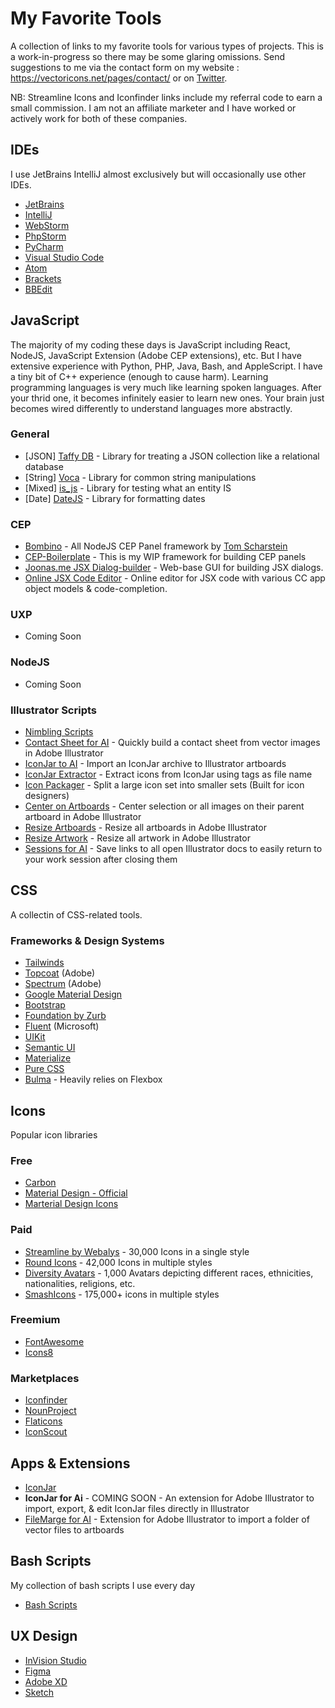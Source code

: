 # My Favorite Tools

A collection of links to my favorite tools for various types of projects. 
This is a work-in-progress so there may be some glaring omissions. 
Send suggestions to me via the contact form on my website : 
https://vectoricons.net/pages/contact/ or on [Twitter](https://twitter.com/iconifyit). 

NB: Streamline Icons and Iconfinder links include my referral code to earn a small commission. 
I am not an affiliate marketer and I have worked or actively work for both of these companies.

## IDEs

I use JetBrains IntelliJ almost exclusively but will occasionally use other IDEs.

* [JetBrains](https://www.jetbrains.com/)
* [IntelliJ](https://www.jetbrains.com/idea)
* [WebStorm](https://www.jetbrains.com/webstorm)
* [PhpStorm](https://www.jetbrains.com/phpstorm)
* [PyCharm](https://www.jetbrains.com/pycharm)
* [Visual Studio Code](https://code.visualstudio.com/)
* [Atom](https://atom.io/)
* [Brackets](http://brackets.io/)
* [BBEdit](https://www.barebones.com/products/bbedit)

## JavaScript

The majority of my coding these days is JavaScript including React, NodeJS, 
JavaScript Extension (Adobe CEP extensions), etc. But I have extensive experience with Python,
PHP, Java, Bash, and AppleScript. I have a tiny bit of C++ experience (enough to cause harm).
Learning programming languages is very much like learning spoken languages. After your thrid 
one, it becomes infinitely easier to learn new ones. Your brain just becomes wired differently 
to understand languages more abstractly.

### General

* [JSON]    [Taffy DB](https://taffydb.com) - Library for treating a JSON collection like a relational database
* [String]  [Voca](https://vocajs.com/) - Library for common string manipulations
* [Mixed]   [is_js](https://is.js.org/) - Library for testing what an entity IS
* [Date]    [DateJS](https://github.com/datejs/Datejs) - Library for formatting dates

### CEP

* [Bombino](https://github.com/Inventsable/bombino) - All NodeJS CEP Panel framework by [Tom Scharstein](https://github.com/Inventsable)
* [CEP-Boilerplate](https://github.com/iconifyit/cep-boilerplate) - This is my WIP framework for building CEP panels
* [Joonas.me JSX Dialog-builder](https://scriptui.joonas.me/) - Web-base GUI for building JSX dialogs.
* [Online JSX Code Editor](https://ovid-editor.web.app/) - Online editor for JSX code with various CC app object models & code-completion.

### UXP

* Coming Soon

### NodeJS

* Coming Soon

### Illustrator Scripts

* [Nimbling Scripts](https://github.com/nimbling/Nimbling_Scripts/blob/master/README.md#alignment-scripts)
* [Contact Sheet for AI](https://github.com/iconifyit/contact-sheet) - Quickly build a contact sheet from vector images in Adobe Illustrator
* [IconJar to AI](https://github.com/iconifyit/iconjar-to-ai) - Import an IconJar archive to Illustrator artboards
* [IconJar Extractor](https://github.com/iconifyit/iconjar-extractor) - Extract icons from IconJar using tags as file name
* [Icon Packager](https://github.com/iconifyit/icon-packager) - Split a large icon set into smaller sets (Built for icon designers)
* [Center on Artboards](https://github.com/iconifyit/center-on-artboards) - Center selection or all images on their parent artboard in Adobe Illustrator
* [Resize Artboards](https://github.com/iconifyit/resize-artboards) - Resize all artboards in Adobe Illustrator
* [Resize Artwork](https://github.com/iconifyit/ai-resize-artwork) - Resize all artwork in Adobe Illustrator
* [Sessions for AI](https://github.com/iconifyit/ai-sessions) - Save links to all open Illustrator docs to easily return to your work session after closing them

## CSS

A collectin of CSS-related tools.

### Frameworks & Design Systems

* [Tailwinds](https://tailwindcss.com/)
* [Topcoat](http://topcoat.io/) (Adobe)
* [Spectrum](https://spectrum.adobe.com/) (Adobe)
* [Google Material Design](https://material.io/)
* [Bootstrap](https://getbootstrap.com/)
* [Foundation by Zurb](https://foundation.zurb.com/)
* [Fluent](https://www.microsoft.com/design/fluent/#/) (Microsoft)
* [UIKit](https://getuikit.com/)
* [Semantic UI](https://semantic-ui.com/)
* [Materialize](https://materializecss.com/)
* [Pure CSS](https://purecss.io/)
* [Bulma](https://bulma.io/) - Heavily relies on Flexbox

## Icons

Popular icon libraries

### Free

* [Carbon](https://www.carbondesignsystem.com/guidelines/icons/library/)
* [Material Design - Official](https://material.io/resources/icons/?style=baseline)
* [Marterial Design Icons](http://materialdesignicons.com/)

### Paid

* [Streamline by Webalys](https://transactions.sendowl.com/stores/9358/163277) - 30,000 Icons in a single style
* [Round Icons](https://roundicons.com/) - 42,000 Icons in multiple styles
* [Diversity Avatars](https://diversityavatars.com) - 1,000 Avatars depicting different races, ethnicities, nationalities, religions, etc.
* [SmashIcons](https://smashicons.com/) - 175,000+ icons in multiple styles

### Freemium

* [FontAwesome](https://fontawesome.com/)
* [Icons8](https://icons8.com/)

### Marketplaces

* [Iconfinder](https://iconfinder.com/?ref=iconify)
* [NounProject](https://thenounproject.com/)
* [Flaticons](https://flaticon.com)
* [IconScout](https://iconscout.com)

## Apps & Extensions

* [IconJar](https://geticonjar.com/)
* **IconJar for Ai** - COMING SOON - An extension for Adobe Illustrator to import, export, & edit IconJar files directly in Illustrator
* [FileMarge for AI](https://exchange.adobe.com/creativecloud.details.102897.file-merge-for-ai.html) - Extension for Adobe Illustrator to import a folder of vector files to artboards

## Bash Scripts

My collection of bash scripts I use every day

* [Bash Scripts](https://github.com/iconifyit/bash)

## UX Design

* [InVision Studio](https://www.invisionapp.com/studio)
* [Figma](https://www.figma.com)
* [Adobe XD](https://www.adobe.com/products/xd.html)
* [Sketch](https://www.sketch.com) 